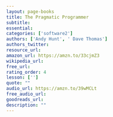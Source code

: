 ```yaml
---
layout: page-books
title: The Pragmatic Programmer
subtitle: 
essential: 
categories: ['software2']
authors: ['Andy Hunt', ' Dave Thomas']
authors_twitter: 
resource_url: 
amazon_url: https://amzn.to/33cjmZ3
wikipedia_url: 
free_url: 
rating_order: 4
lesson: ['']
quote: ""
audio_url: https://amzn.to/39wMCLt
free_audio_url: 
goodreads_url: 
description: ""
---
```


